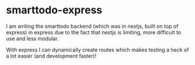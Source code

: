 # smarttodo-express

I am writing the smarttodo backend (which was in nestjs, built on top of express) in express due
to the fact that nestjs is limiting, more difficult to use and less modular.

With express I can dynamically create routes which makes testing a heck of a lot easier (and development faster)!
